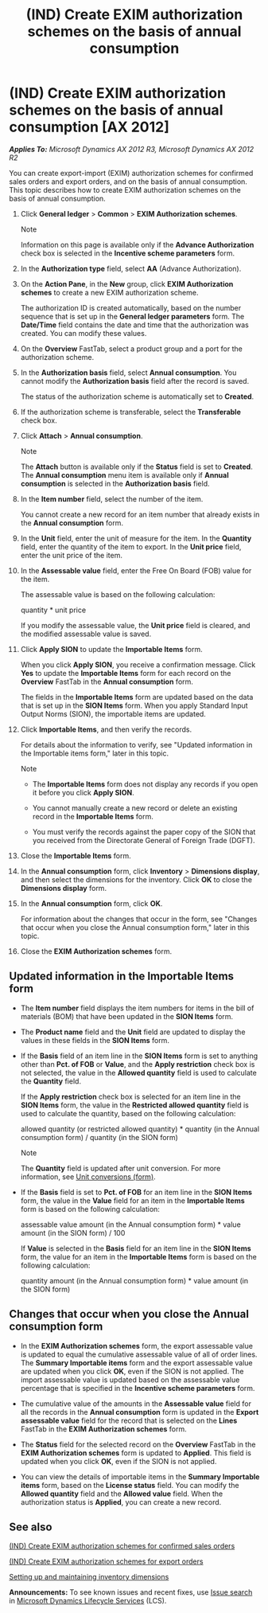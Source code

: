 ﻿---
title: (IND) Create EXIM authorization schemes on the basis of annual consumption
TOCTitle: (IND) Create EXIM authorization schemes on the basis of annual consumption
ms:assetid: 63f6e998-23df-465a-87cf-12fbcbeffd8f
ms:mtpsurl: https://technet.microsoft.com/en-us/library/JJ677871(v=AX.60)
ms:contentKeyID: 49385836
ms.date: 05/01/2014
mtps_version: v=AX.60
f1_keywords:
- (IND)
- india
- EXIM
- authorization scheme
- EXIM authorization scheme
- annual consumption
---

# (IND) Create EXIM authorization schemes on the basis of annual consumption [AX 2012]


_**Applies To:** Microsoft Dynamics AX 2012 R3, Microsoft Dynamics AX 2012 R2_

You can create export-import (EXIM) authorization schemes for confirmed sales orders and export orders, and on the basis of annual consumption. This topic describes how to create EXIM authorization schemes on the basis of annual consumption.

1.  Click **General ledger** \> **Common** \> **EXIM Authorization schemes**.
    

    > [!NOTE]
    > <P>Information on this page is available only if the <STRONG>Advance Authorization</STRONG> check box is selected in the <STRONG>Incentive scheme parameters</STRONG> form.</P>



2.  In the **Authorization type** field, select **AA** (Advance Authorization).

3.  On the **Action Pane**, in the **New** group, click **EXIM Authorization schemes** to create a new EXIM authorization scheme.
    
    The authorization ID is created automatically, based on the number sequence that is set up in the **General ledger parameters** form. The **Date/Time** field contains the date and time that the authorization was created. You can modify these values.

4.  On the **Overview** FastTab, select a product group and a port for the authorization scheme.

5.  In the **Authorization basis** field, select **Annual consumption**. You cannot modify the **Authorization basis** field after the record is saved.
    
    The status of the authorization scheme is automatically set to **Created**.

6.  If the authorization scheme is transferable, select the **Transferable** check box.

7.  Click **Attach** \> **Annual consumption**.
    

    > [!NOTE]
    > <P>The <STRONG>Attach</STRONG> button is available only if the <STRONG>Status</STRONG> field is set to <STRONG>Created</STRONG>. The <STRONG>Annual consumption</STRONG> menu item is available only if <STRONG>Annual consumption</STRONG> is selected in the <STRONG>Authorization basis</STRONG> field.</P>



8.  In the **Item number** field, select the number of the item.
    
    You cannot create a new record for an item number that already exists in the **Annual consumption** form.

9.  In the **Unit** field, enter the unit of measure for the item. In the **Quantity** field, enter the quantity of the item to export. In the **Unit price** field, enter the unit price of the item.

10. In the **Assessable value** field, enter the Free On Board (FOB) value for the item.
    
    The assessable value is based on the following calculation:
    
    quantity \* unit price
    
    If you modify the assessable value, the **Unit price** field is cleared, and the modified assessable value is saved.

11. Click **Apply SION** to update the **Importable Items** form.
    
    When you click **Apply SION**, you receive a confirmation message. Click **Yes** to update the **Importable Items** form for each record on the **Overview** FastTab in the **Annual consumption** form.
    
    The fields in the **Importable Items** form are updated based on the data that is set up in the **SION Items** form. When you apply Standard Input Output Norms (SION), the importable items are updated.

12. Click **Importable Items**, and then verify the records.
    
    For details about the information to verify, see "Updated information in the Importable items form," later in this topic.
    

    > [!NOTE]
    > <UL>
    > <LI>
    > <P>The <STRONG>Importable Items</STRONG> form does not display any records if you open it before you click <STRONG>Apply SION</STRONG>.</P>
    > <LI>
    > <P>You cannot manually create a new record or delete an existing record in the <STRONG>Importable Items</STRONG> form.</P>
    > <LI>
    > <P>You must verify the records against the paper copy of the SION that you received from the Directorate General of Foreign Trade (DGFT).</P></LI></UL>



13. Close the **Importable Items** form.

14. In the **Annual consumption** form, click **Inventory** \> **Dimensions display**, and then select the dimensions for the inventory. Click **OK** to close the **Dimensions display** form.

15. In the **Annual consumption** form, click **OK**.
    
    For information about the changes that occur in the form, see "Changes that occur when you close the Annual consumption form," later in this topic.

16. Close the **EXIM Authorization schemes** form.

## Updated information in the Importable Items form

  - The **Item number** field displays the item numbers for items in the bill of materials (BOM) that have been updated in the **SION Items** form.

  - The **Product name** field and the **Unit** field are updated to display the values in these fields in the **SION Items** form.

  - If the **Basis** field of an item line in the **SION Items** form is set to anything other than **Pct. of FOB** or **Value**, and the **Apply restriction** check box is not selected, the value in the **Allowed quantity** field is used to calculate the **Quantity** field.
    
    If the **Apply restriction** check box is selected for an item line in the **SION Items** form, the value in the **Restricted allowed quantity** field is used to calculate the quantity, based on the following calculation:
    
    allowed quantity (or restricted allowed quantity) \* quantity (in the Annual consumption form) / quantity (in the SION form)
    

    > [!NOTE]
    > <P>The <STRONG>Quantity</STRONG> field is updated after unit conversion. For more information, see <A href="https://technet.microsoft.com/en-us/library/hh209285(v=ax.60)">Unit conversions (form)</A>.</P>



  - If the **Basis** field is set to **Pct. of FOB** for an item line in the **SION Items** form, the value in the **Value** field for an item in the **Importable Items** form is based on the following calculation:
    
    assessable value amount (in the Annual consumption form) \* value amount (in the SION form) / 100
    
    If **Value** is selected in the **Basis** field for an item line in the **SION Items** form, the value for an item in the **Importable Items** form is based on the following calculation:
    
    quantity amount (in the Annual consumption form) \* value amount (in the SION form)

## Changes that occur when you close the Annual consumption form

  - In the **EXIM Authorization schemes** form, the export assessable value is updated to equal the cumulative assessable value of all of order lines. The **Summary Importable items** form and the export assessable value are updated when you click **OK**, even if the SION is not applied. The import assessable value is updated based on the assessable value percentage that is specified in the **Incentive scheme parameters** form.

  - The cumulative value of the amounts in the **Assessable value** field for all the records in the **Annual consumption** form is updated in the **Export assessable value** field for the record that is selected on the **Lines** FastTab in the **EXIM Authorization schemes** form.

  - The **Status** field for the selected record on the **Overview** FastTab in the **EXIM Authorization schemes** form is updated to **Applied**. This field is updated when you click **OK**, even if the SION is not applied.

  - You can view the details of importable items in the **Summary Importable items** form, based on the **License status** field. You can modify the **Allowed quantity** field and the **Allowed value** field. When the authorization status is **Applied**, you can create a new record.

## See also

[(IND) Create EXIM authorization schemes for confirmed sales orders](ind-create-exim-authorization-schemes-for-confirmed-sales-orders.md)

[(IND) Create EXIM authorization schemes for export orders](ind-create-exim-authorization-schemes-for-export-orders.md)

[Setting up and maintaining inventory dimensions](setting-up-and-maintaining-inventory-dimensions.md)

  
**Announcements:** To see known issues and recent fixes, use [Issue search](http://go.microsoft.com/fwlink/?linkid=389258) in [Microsoft Dynamics Lifecycle Services](http://go.microsoft.com/fwlink/?linkid=306505) (LCS).

